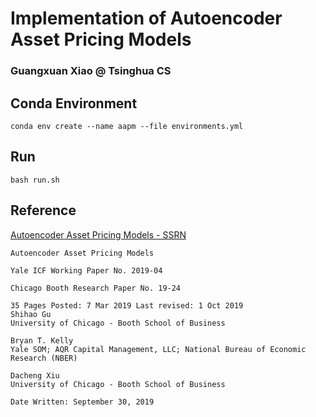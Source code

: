 # Implementation of Autoencoder Asset Pricing Models

### Guangxuan Xiao @ Tsinghua CS

## Conda Environment

```
conda env create --name aapm --file environments.yml
```

## Run

```
bash run.sh
```

## Reference

[Autoencoder Asset Pricing Models - SSRN](https://papers.ssrn.com/sol3/papers.cfm?abstract_id=3335536)

    Autoencoder Asset Pricing Models
    
    Yale ICF Working Paper No. 2019-04

    Chicago Booth Research Paper No. 19-24

    35 Pages Posted: 7 Mar 2019 Last revised: 1 Oct 2019
    Shihao Gu
    University of Chicago - Booth School of Business

    Bryan T. Kelly
    Yale SOM; AQR Capital Management, LLC; National Bureau of Economic Research (NBER)

    Dacheng Xiu
    University of Chicago - Booth School of Business

    Date Written: September 30, 2019
